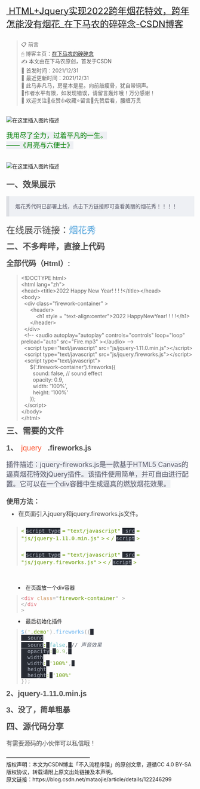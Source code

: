 <div>
<a href="https://blog.csdn.net/mataojie/article/details/122246299"><span style="font-size: x-large;">&nbsp;HTML+Jquery实现2022跨年烟花特效，跨年怎能没有烟花_在下马农的碎碎念-CSDN博客</span></a></div>
<div>
<br></div>
<div>
<blockquote formatblock="1" style="margin: 0.8em 0px 0.8em 2em; padding: 0px 0px 0px 0.7em; border-left: 2px solid rgb(221, 221, 221);">📋 前言<br>🖱 博客主页：<a href="https://blog.csdn.net/mataojie">在下马农的碎碎念<br></a>✍ 本文由在下马农原创，首发于CSDN<br>📆 首发时间：2021/12/31<br>📅 最近更新时间：2021/12/31<br>🤵 此马非凡马，房星本是星。向前敲瘦骨，犹自带铜声。<br>🙏作者水平有限，如发现错误，请留言轰炸哦！万分感谢！<br>🤗 欢迎关注🔎点赞👍收藏⭐️留言📝先赞后看，腰缠万贯</blockquote>
<div>
<br></div>
<div>
<img src="https://img-blog.csdnimg.cn/e1008e773769459499f6e6890d2c2d68.png?x-oss-process=image/watermark,type_d3F5LXplbmhlaQ,shadow_50,text_Q1NETiBA5LiN5YWl5rWB56iL5bqP54y_,size_20,color_FFFFFF,t_70,g_se,x_16#pic_center" alt="在这里插入图片描述"></div>
<div>
<br></div>
<div>
<span style="color: rgb(0, 128, 0); font-family: -apple-system, &quot;SF UI Text&quot;, Arial, &quot;PingFang SC&quot;, &quot;Hiragino Sans GB&quot;, &quot;Microsoft YaHei&quot;, &quot;WenQuanYi Micro Hei&quot;, sans-serif; font-size: large; font-variant-ligatures: no-common-ligatures; background-color: rgb(238, 240, 244);">我用尽了全力，过着平凡的一生。</span>
<br style="box-sizing: border-box; outline: 0px; overflow-wrap: break-word; color: rgb(0, 128, 0); font-family: -apple-system, &quot;SF UI Text&quot;, Arial, &quot;PingFang SC&quot;, &quot;Hiragino Sans GB&quot;, &quot;Microsoft YaHei&quot;, &quot;WenQuanYi Micro Hei&quot;, sans-serif; font-size: large; font-variant-ligatures: no-common-ligatures; background-color: rgb(238, 240, 244);"><span style="color: rgb(0, 128, 0); font-family: -apple-system, &quot;SF UI Text&quot;, Arial, &quot;PingFang SC&quot;, &quot;Hiragino Sans GB&quot;, &quot;Microsoft YaHei&quot;, &quot;WenQuanYi Micro Hei&quot;, sans-serif; font-size: large; font-variant-ligatures: no-common-ligatures; background-color: rgb(238, 240, 244);">——《月亮与六便士》</span></div>
<div>
<br></div>
<div>
<br></div>
<div>
<img src="https://img-blog.csdnimg.cn/17949371c4c343a6aadc8c3f86c78df5.png" alt="在这里插入图片描述"></div>
<div>
<br></div>
<div>
<h2 style="box-sizing: border-box; outline: 0px; margin: 8px 0px 16px; padding: 0px; font-family: &quot;PingFang SC&quot;, &quot;Microsoft YaHei&quot;, SimHei, Arial, SimSun; font-size: 22px; color: rgb(79, 79, 79); line-height: 30px; overflow-wrap: break-word; font-variant-ligatures: no-common-ligatures;">一、效果展示</h2>
<blockquote style="box-sizing: border-box; outline: 0px; padding: 16px; margin: 0px 0px 24px; color: rgba(0, 0, 0, 0.5); border-left: 8px solid rgb(221, 223, 228); background: rgb(238, 240, 244); overflow: auto; overflow-wrap: break-word; font-family: -apple-system, &quot;SF UI Text&quot;, Arial, &quot;PingFang SC&quot;, &quot;Hiragino Sans GB&quot;, &quot;Microsoft YaHei&quot;, &quot;WenQuanYi Micro Hei&quot;, sans-serif; font-size: 16px; font-variant-ligatures: no-common-ligatures; word-break: break-word !important;"><p style="box-sizing: border-box; outline: 0px; margin: 0px; padding: 0px; font-size: 14px; color: rgb(85, 86, 102); line-height: 22px; overflow: auto hidden; overflow-wrap: break-word;">烟花秀代码已部署上线，点击下方链接即可查看美丽的烟花秀！！！！</p></blockquote>
<p style="box-sizing: border-box; outline: 0px; margin: 0px 0px 16px; padding: 0px; font-size: 16px; color: rgb(77, 77, 77); line-height: 26px; overflow: auto hidden; overflow-wrap: break-word; font-family: -apple-system, &quot;SF UI Text&quot;, Arial, &quot;PingFang SC&quot;, &quot;Hiragino Sans GB&quot;, &quot;Microsoft YaHei&quot;, &quot;WenQuanYi Micro Hei&quot;, sans-serif; font-variant-ligatures: no-common-ligatures;"><font size="5" style="box-sizing: border-box; outline: 0px; overflow-wrap: break-word;">在线展示链接：<a href="http://fireworks.mataojie.com/" style="box-sizing: border-box; outline: none; margin: 0px; padding: 0px; text-decoration-line: none; cursor: pointer; background-color: transparent; color: rgb(78, 161, 219); overflow-wrap: break-word;">烟花秀</a></font></p></div>
<div>
<h2 style="box-sizing: border-box; outline: 0px; margin: 8px 0px 16px; padding: 0px; font-family: &quot;PingFang SC&quot;, &quot;Microsoft YaHei&quot;, SimHei, Arial, SimSun; font-size: 22px; color: rgb(79, 79, 79); line-height: 30px; overflow-wrap: break-word; font-variant-ligatures: no-common-ligatures;">二、不多哔哔，直接上代码</h2>
<h3 style="box-sizing: border-box; outline: 0px; margin: 8px 0px 16px; padding: 0px; font-family: &quot;PingFang SC&quot;, &quot;Microsoft YaHei&quot;, SimHei, Arial, SimSun; font-size: 20px; color: rgb(79, 79, 79); line-height: 28px; overflow-wrap: break-word; font-variant-ligatures: no-common-ligatures;"><a name="t3" style="box-sizing: border-box; outline: none; margin: 0px; padding: 0px; font-weight: normal; cursor: pointer; background-color: transparent; color: rgb(78, 161, 219); overflow-wrap: break-word;"></a>
<a id="Html_22" style="box-sizing: border-box; outline: none; margin: 0px; padding: 0px; font-weight: normal; cursor: pointer; background-color: transparent; color: rgb(78, 161, 219); overflow-wrap: break-word;"></a>全部代码（Html）:</h3></div>
<div>
<blockquote formatblock="1" style="margin: 0.8em 0px 0.8em 2em; padding: 0px 0px 0px 0.7em; border-left: 2px solid rgb(221, 221, 221);">&lt;!DOCTYPE html&gt;<br>&lt;html lang="zh"&gt;<br>&lt;head&gt;&lt;title&gt;2022 Happy New Year! ! ! !&lt;/title&gt;&lt;/head&gt;<br>&lt;body&gt;<br>
<span style="white-space:pre">	</span>&lt;div class="firework-container" &gt;<br>
<span style="white-space:pre">		</span>&lt;header&gt;<br>
<span style="white-space:pre">			</span>&lt;h1 style = "text-align:center"&gt;2022 HappyNewYear! ! ! !&lt;/h1&gt;<br>
<span style="white-space:pre">		</span>&lt;/header&gt;<br>
<span style="white-space:pre">	</span>&lt;/div&gt;<br>
<span style="white-space:pre">	</span>&lt;!-- &lt;audio autoplay="autoplay" controls="controls" loop="loop" preload="auto" src="Fire.mp3" &gt;&lt;/audio&gt; --&gt;<br>
<span style="white-space:pre">	</span>&lt;script type="text/javascript" src="js/jquery-1.11.0.min.js"&gt;&lt;/script&gt;<br>
<span style="white-space:pre">	</span>&lt;script type="text/javascript" src="js/jquery.fireworks.js"&gt;&lt;/script&gt;<br>
<span style="white-space:pre">	</span>&lt;script type="text/javascript"&gt;<br>
<span style="white-space:pre">		</span>$('.firework-container').fireworks({&nbsp;<br>
<span style="white-space:pre">		</span>&nbsp; sound: false, // sound effect<br>
<span style="white-space:pre">		</span>&nbsp; opacity: 0.9,&nbsp;<br>
<span style="white-space:pre">		</span>&nbsp; width: '100%',&nbsp;<br>
<span style="white-space:pre">		</span>&nbsp; height: '100%'&nbsp;<br>
<span style="white-space:pre">		</span>});<br>
<span style="white-space:pre">	</span>&lt;/script&gt;<br>&lt;/body&gt;<br>&lt;/html&gt;</blockquote>
<div>
<h2 style="box-sizing: border-box; outline: 0px; margin: 8px 0px 16px; padding: 0px; font-family: &quot;PingFang SC&quot;, &quot;Microsoft YaHei&quot;, SimHei, Arial, SimSun; font-size: 22px; color: rgb(79, 79, 79); line-height: 30px; overflow-wrap: break-word; font-variant-ligatures: no-common-ligatures;">三、需要的文件</h2>
<h3 style="box-sizing: border-box; outline: 0px; margin: 8px 0px 16px; padding: 0px; font-family: &quot;PingFang SC&quot;, &quot;Microsoft YaHei&quot;, SimHei, Arial, SimSun; font-size: 20px; color: rgb(79, 79, 79); line-height: 28px; overflow-wrap: break-word; font-variant-ligatures: no-common-ligatures;"><a name="t5" style="box-sizing: border-box; outline: none; margin: 0px; padding: 0px; font-weight: normal; cursor: pointer; background-color: transparent; color: rgb(78, 161, 219); overflow-wrap: break-word;"></a>
<a id="1_jqueryfireworksjs_50" style="box-sizing: border-box; outline: none; margin: 0px; padding: 0px; font-weight: normal; cursor: pointer; background-color: transparent; color: rgb(78, 161, 219); overflow-wrap: break-word;"></a>1、&nbsp;<a href="https://so.csdn.net/so/search?q=jquery" target="_blank" class="hl hl-1" data-report-click="{&quot;spm&quot;:&quot;1001.2101.3001.7020&quot;,&quot;dest&quot;:&quot;https://so.csdn.net/so/search?q=jquery&quot;}" style="box-sizing: border-box; outline: none; margin: 0px 3px 0px 0px; padding: 0px 14px 0px 3px; font-weight: normal; text-decoration-line: none; cursor: pointer; background: url(&quot;../img/iconHighlight.svg&quot;) right top / 12px 14px no-repeat transparent; color: rgb(252, 85, 49); overflow-wrap: break-word; border-radius: 3px; box-shadow: none;">jquery</a>.fireworks.js</h3></div>
<div></div></div>
<div>
<span style="color: rgb(85, 86, 102); font-family: -apple-system, &quot;SF UI Text&quot;, Arial, &quot;PingFang SC&quot;, &quot;Hiragino Sans GB&quot;, &quot;Microsoft YaHei&quot;, &quot;WenQuanYi Micro Hei&quot;, sans-serif; font-size: large; font-variant-ligatures: no-common-ligatures; background-color: rgb(238, 240, 244);">插件描述：jquery-fireworks.js是一款基于HTML5 Canvas的逼真烟花特效jQuery插件。该插件使用简单，并可自由进行配置。它可以在一个div容器中生成逼真的燃放烟花效果。</span></div>
<div>
<span style="color: rgb(85, 86, 102); font-family: -apple-system, &quot;SF UI Text&quot;, Arial, &quot;PingFang SC&quot;, &quot;Hiragino Sans GB&quot;, &quot;Microsoft YaHei&quot;, &quot;WenQuanYi Micro Hei&quot;, sans-serif; font-size: large; font-variant-ligatures: no-common-ligatures; background-color: rgb(238, 240, 244);"><br></span></div>
<div>
<span style="box-sizing: border-box; outline: 0px; font-weight: 700; overflow-wrap: break-word; color: rgb(77, 77, 77); font-family: -apple-system, &quot;SF UI Text&quot;, Arial, &quot;PingFang SC&quot;, &quot;Hiragino Sans GB&quot;, &quot;Microsoft YaHei&quot;, &quot;WenQuanYi Micro Hei&quot;, sans-serif; font-size: large; font-variant-ligatures: no-common-ligatures;">使用方法：</span></div>
<div>
<ul style="box-sizing: border-box; outline: 0px; margin: 0px 0px 24px; padding: 0px; list-style: none; font-size: 16px; overflow: auto hidden; overflow-wrap: break-word; color: rgba(0, 0, 0, 0.75); font-family: -apple-system, &quot;SF UI Text&quot;, Arial, &quot;PingFang SC&quot;, &quot;Hiragino Sans GB&quot;, &quot;Microsoft YaHei&quot;, &quot;WenQuanYi Micro Hei&quot;, sans-serif; font-variant-ligatures: no-common-ligatures;">
<li style="box-sizing: border-box; outline: 0px; margin: 8px 0px 0px 32px; padding: 0px; list-style: disc; overflow-wrap: break-word;">在页面引入jquery和jquery.fireworks.js文件。</li></ul>
<blockquote formatblock="1" style="margin: 0.8em 0px 0.8em 2em; padding: 0px 0px 0px 0.7em; border-left: 2px solid rgb(221, 221, 221);">
<ul style="box-sizing: border-box; outline: 0px; margin: 0px 0px 24px; padding: 0px; list-style: none; font-size: 16px; overflow: auto hidden; overflow-wrap: break-word; color: rgba(0, 0, 0, 0.75); font-family: -apple-system, &quot;SF UI Text&quot;, Arial, &quot;PingFang SC&quot;, &quot;Hiragino Sans GB&quot;, &quot;Microsoft YaHei&quot;, &quot;WenQuanYi Micro Hei&quot;, sans-serif; font-variant-ligatures: no-common-ligatures;">
<span class="token operator" style="box-sizing: border-box; outline: 0px; margin: 0px; padding: 0px; font-size: 14px; overflow-wrap: normal; font-family: &quot;Source Code Pro&quot;, &quot;DejaVu Sans Mono&quot;, &quot;Ubuntu Mono&quot;, &quot;Anonymous Pro&quot;, &quot;Droid Sans Mono&quot;, Menlo, Monaco, Consolas, Inconsolata, Courier, monospace, &quot;PingFang SC&quot;, &quot;Microsoft YaHei&quot;, sans-serif; color: rgb(102, 153, 0); word-break: break-all; white-space: pre; font-variant-ligatures: normal !important; font-variant-numeric: normal !important; font-variant-east-asian: normal !important; font-stretch: normal !important; line-height: normal !important;">&lt;</span>
<span style="color: rgb(171, 178, 191); font-family: &quot;Source Code Pro&quot;, &quot;DejaVu Sans Mono&quot;, &quot;Ubuntu Mono&quot;, &quot;Anonymous Pro&quot;, &quot;Droid Sans Mono&quot;, Menlo, Monaco, Consolas, Inconsolata, Courier, monospace, &quot;PingFang SC&quot;, &quot;Microsoft YaHei&quot;, sans-serif; font-size: 14px; white-space: pre; background-color: rgb(40, 44, 52);">script type</span>
<span class="token operator" style="box-sizing: border-box; outline: 0px; margin: 0px; padding: 0px; font-size: 14px; overflow-wrap: normal; font-family: &quot;Source Code Pro&quot;, &quot;DejaVu Sans Mono&quot;, &quot;Ubuntu Mono&quot;, &quot;Anonymous Pro&quot;, &quot;Droid Sans Mono&quot;, Menlo, Monaco, Consolas, Inconsolata, Courier, monospace, &quot;PingFang SC&quot;, &quot;Microsoft YaHei&quot;, sans-serif; color: rgb(102, 153, 0); word-break: break-all; white-space: pre; font-variant-ligatures: normal !important; font-variant-numeric: normal !important; font-variant-east-asian: normal !important; font-stretch: normal !important; line-height: normal !important;">=</span>
<span class="token string" style="box-sizing: border-box; outline: 0px; margin: 0px; padding: 0px; font-size: 14px; overflow-wrap: normal; font-family: &quot;Source Code Pro&quot;, &quot;DejaVu Sans Mono&quot;, &quot;Ubuntu Mono&quot;, &quot;Anonymous Pro&quot;, &quot;Droid Sans Mono&quot;, Menlo, Monaco, Consolas, Inconsolata, Courier, monospace, &quot;PingFang SC&quot;, &quot;Microsoft YaHei&quot;, sans-serif; color: rgb(102, 153, 0); word-break: break-all; white-space: pre; font-variant-ligatures: normal !important; font-variant-numeric: normal !important; font-variant-east-asian: normal !important; font-stretch: normal !important; line-height: normal !important;">"text/javascript"</span>
<span style="color: rgb(171, 178, 191); font-family: &quot;Source Code Pro&quot;, &quot;DejaVu Sans Mono&quot;, &quot;Ubuntu Mono&quot;, &quot;Anonymous Pro&quot;, &quot;Droid Sans Mono&quot;, Menlo, Monaco, Consolas, Inconsolata, Courier, monospace, &quot;PingFang SC&quot;, &quot;Microsoft YaHei&quot;, sans-serif; font-size: 14px; white-space: pre; background-color: rgb(40, 44, 52);"> src</span>
<span class="token operator" style="box-sizing: border-box; outline: 0px; margin: 0px; padding: 0px; font-size: 14px; overflow-wrap: normal; font-family: &quot;Source Code Pro&quot;, &quot;DejaVu Sans Mono&quot;, &quot;Ubuntu Mono&quot;, &quot;Anonymous Pro&quot;, &quot;Droid Sans Mono&quot;, Menlo, Monaco, Consolas, Inconsolata, Courier, monospace, &quot;PingFang SC&quot;, &quot;Microsoft YaHei&quot;, sans-serif; color: rgb(102, 153, 0); word-break: break-all; white-space: pre; font-variant-ligatures: normal !important; font-variant-numeric: normal !important; font-variant-east-asian: normal !important; font-stretch: normal !important; line-height: normal !important;">=</span>
<span class="token string" style="box-sizing: border-box; outline: 0px; margin: 0px; padding: 0px; font-size: 14px; overflow-wrap: normal; font-family: &quot;Source Code Pro&quot;, &quot;DejaVu Sans Mono&quot;, &quot;Ubuntu Mono&quot;, &quot;Anonymous Pro&quot;, &quot;Droid Sans Mono&quot;, Menlo, Monaco, Consolas, Inconsolata, Courier, monospace, &quot;PingFang SC&quot;, &quot;Microsoft YaHei&quot;, sans-serif; color: rgb(102, 153, 0); word-break: break-all; white-space: pre; font-variant-ligatures: normal !important; font-variant-numeric: normal !important; font-variant-east-asian: normal !important; font-stretch: normal !important; line-height: normal !important;">"js/jquery-1.11.0.min.js"</span>
<span class="token operator" style="box-sizing: border-box; outline: 0px; margin: 0px; padding: 0px; font-size: 14px; overflow-wrap: normal; font-family: &quot;Source Code Pro&quot;, &quot;DejaVu Sans Mono&quot;, &quot;Ubuntu Mono&quot;, &quot;Anonymous Pro&quot;, &quot;Droid Sans Mono&quot;, Menlo, Monaco, Consolas, Inconsolata, Courier, monospace, &quot;PingFang SC&quot;, &quot;Microsoft YaHei&quot;, sans-serif; color: rgb(102, 153, 0); word-break: break-all; white-space: pre; font-variant-ligatures: normal !important; font-variant-numeric: normal !important; font-variant-east-asian: normal !important; font-stretch: normal !important; line-height: normal !important;">&gt;</span>
<span class="token operator" style="box-sizing: border-box; outline: 0px; margin: 0px; padding: 0px; font-size: 14px; overflow-wrap: normal; font-family: &quot;Source Code Pro&quot;, &quot;DejaVu Sans Mono&quot;, &quot;Ubuntu Mono&quot;, &quot;Anonymous Pro&quot;, &quot;Droid Sans Mono&quot;, Menlo, Monaco, Consolas, Inconsolata, Courier, monospace, &quot;PingFang SC&quot;, &quot;Microsoft YaHei&quot;, sans-serif; color: rgb(102, 153, 0); word-break: break-all; white-space: pre; font-variant-ligatures: normal !important; font-variant-numeric: normal !important; font-variant-east-asian: normal !important; font-stretch: normal !important; line-height: normal !important;">&lt;</span>
<span class="token operator" style="box-sizing: border-box; outline: 0px; margin: 0px; padding: 0px; font-size: 14px; overflow-wrap: normal; font-family: &quot;Source Code Pro&quot;, &quot;DejaVu Sans Mono&quot;, &quot;Ubuntu Mono&quot;, &quot;Anonymous Pro&quot;, &quot;Droid Sans Mono&quot;, Menlo, Monaco, Consolas, Inconsolata, Courier, monospace, &quot;PingFang SC&quot;, &quot;Microsoft YaHei&quot;, sans-serif; color: rgb(102, 153, 0); word-break: break-all; white-space: pre; font-variant-ligatures: normal !important; font-variant-numeric: normal !important; font-variant-east-asian: normal !important; font-stretch: normal !important; line-height: normal !important;">/</span>
<span style="color: rgb(171, 178, 191); font-family: &quot;Source Code Pro&quot;, &quot;DejaVu Sans Mono&quot;, &quot;Ubuntu Mono&quot;, &quot;Anonymous Pro&quot;, &quot;Droid Sans Mono&quot;, Menlo, Monaco, Consolas, Inconsolata, Courier, monospace, &quot;PingFang SC&quot;, &quot;Microsoft YaHei&quot;, sans-serif; font-size: 14px; white-space: pre; background-color: rgb(40, 44, 52);">script</span>
<span class="token operator" style="box-sizing: border-box; outline: 0px; margin: 0px; padding: 0px; font-size: 14px; overflow-wrap: normal; font-family: &quot;Source Code Pro&quot;, &quot;DejaVu Sans Mono&quot;, &quot;Ubuntu Mono&quot;, &quot;Anonymous Pro&quot;, &quot;Droid Sans Mono&quot;, Menlo, Monaco, Consolas, Inconsolata, Courier, monospace, &quot;PingFang SC&quot;, &quot;Microsoft YaHei&quot;, sans-serif; color: rgb(102, 153, 0); word-break: break-all; white-space: pre; font-variant-ligatures: normal !important; font-variant-numeric: normal !important; font-variant-east-asian: normal !important; font-stretch: normal !important; line-height: normal !important;">&gt;</span></ul>
<ul style="box-sizing: border-box; outline: 0px; margin: 0px 0px 24px; padding: 0px; list-style: none; font-size: 16px; overflow: auto hidden; overflow-wrap: break-word; color: rgba(0, 0, 0, 0.75); font-family: -apple-system, &quot;SF UI Text&quot;, Arial, &quot;PingFang SC&quot;, &quot;Hiragino Sans GB&quot;, &quot;Microsoft YaHei&quot;, &quot;WenQuanYi Micro Hei&quot;, sans-serif; font-variant-ligatures: no-common-ligatures;">
<span class="token operator" style="box-sizing: border-box; outline: 0px; margin: 0px; padding: 0px; font-size: 14px; overflow-wrap: normal; font-family: &quot;Source Code Pro&quot;, &quot;DejaVu Sans Mono&quot;, &quot;Ubuntu Mono&quot;, &quot;Anonymous Pro&quot;, &quot;Droid Sans Mono&quot;, Menlo, Monaco, Consolas, Inconsolata, Courier, monospace, &quot;PingFang SC&quot;, &quot;Microsoft YaHei&quot;, sans-serif; color: rgb(102, 153, 0); word-break: break-all; white-space: pre; font-variant-ligatures: normal !important; font-variant-numeric: normal !important; font-variant-east-asian: normal !important; font-stretch: normal !important; line-height: normal !important;">&lt;</span>
<span style="color: rgb(171, 178, 191); font-family: &quot;Source Code Pro&quot;, &quot;DejaVu Sans Mono&quot;, &quot;Ubuntu Mono&quot;, &quot;Anonymous Pro&quot;, &quot;Droid Sans Mono&quot;, Menlo, Monaco, Consolas, Inconsolata, Courier, monospace, &quot;PingFang SC&quot;, &quot;Microsoft YaHei&quot;, sans-serif; font-size: 14px; white-space: pre; background-color: rgb(40, 44, 52);">script type</span>
<span class="token operator" style="box-sizing: border-box; outline: 0px; margin: 0px; padding: 0px; font-size: 14px; overflow-wrap: normal; font-family: &quot;Source Code Pro&quot;, &quot;DejaVu Sans Mono&quot;, &quot;Ubuntu Mono&quot;, &quot;Anonymous Pro&quot;, &quot;Droid Sans Mono&quot;, Menlo, Monaco, Consolas, Inconsolata, Courier, monospace, &quot;PingFang SC&quot;, &quot;Microsoft YaHei&quot;, sans-serif; color: rgb(102, 153, 0); word-break: break-all; white-space: pre; font-variant-ligatures: normal !important; font-variant-numeric: normal !important; font-variant-east-asian: normal !important; font-stretch: normal !important; line-height: normal !important;">=</span>
<span class="token string" style="box-sizing: border-box; outline: 0px; margin: 0px; padding: 0px; font-size: 14px; overflow-wrap: normal; font-family: &quot;Source Code Pro&quot;, &quot;DejaVu Sans Mono&quot;, &quot;Ubuntu Mono&quot;, &quot;Anonymous Pro&quot;, &quot;Droid Sans Mono&quot;, Menlo, Monaco, Consolas, Inconsolata, Courier, monospace, &quot;PingFang SC&quot;, &quot;Microsoft YaHei&quot;, sans-serif; color: rgb(102, 153, 0); word-break: break-all; white-space: pre; font-variant-ligatures: normal !important; font-variant-numeric: normal !important; font-variant-east-asian: normal !important; font-stretch: normal !important; line-height: normal !important;">"text/javascript"</span>
<span style="color: rgb(171, 178, 191); font-family: &quot;Source Code Pro&quot;, &quot;DejaVu Sans Mono&quot;, &quot;Ubuntu Mono&quot;, &quot;Anonymous Pro&quot;, &quot;Droid Sans Mono&quot;, Menlo, Monaco, Consolas, Inconsolata, Courier, monospace, &quot;PingFang SC&quot;, &quot;Microsoft YaHei&quot;, sans-serif; font-size: 14px; white-space: pre; background-color: rgb(40, 44, 52);"> src</span>
<span class="token operator" style="box-sizing: border-box; outline: 0px; margin: 0px; padding: 0px; font-size: 14px; overflow-wrap: normal; font-family: &quot;Source Code Pro&quot;, &quot;DejaVu Sans Mono&quot;, &quot;Ubuntu Mono&quot;, &quot;Anonymous Pro&quot;, &quot;Droid Sans Mono&quot;, Menlo, Monaco, Consolas, Inconsolata, Courier, monospace, &quot;PingFang SC&quot;, &quot;Microsoft YaHei&quot;, sans-serif; color: rgb(102, 153, 0); word-break: break-all; white-space: pre; font-variant-ligatures: normal !important; font-variant-numeric: normal !important; font-variant-east-asian: normal !important; font-stretch: normal !important; line-height: normal !important;">=</span>
<span class="token string" style="box-sizing: border-box; outline: 0px; margin: 0px; padding: 0px; font-size: 14px; overflow-wrap: normal; font-family: &quot;Source Code Pro&quot;, &quot;DejaVu Sans Mono&quot;, &quot;Ubuntu Mono&quot;, &quot;Anonymous Pro&quot;, &quot;Droid Sans Mono&quot;, Menlo, Monaco, Consolas, Inconsolata, Courier, monospace, &quot;PingFang SC&quot;, &quot;Microsoft YaHei&quot;, sans-serif; color: rgb(102, 153, 0); word-break: break-all; white-space: pre; font-variant-ligatures: normal !important; font-variant-numeric: normal !important; font-variant-east-asian: normal !important; font-stretch: normal !important; line-height: normal !important;">"js/jquery.fireworks.js"</span>
<span class="token operator" style="box-sizing: border-box; outline: 0px; margin: 0px; padding: 0px; font-size: 14px; overflow-wrap: normal; font-family: &quot;Source Code Pro&quot;, &quot;DejaVu Sans Mono&quot;, &quot;Ubuntu Mono&quot;, &quot;Anonymous Pro&quot;, &quot;Droid Sans Mono&quot;, Menlo, Monaco, Consolas, Inconsolata, Courier, monospace, &quot;PingFang SC&quot;, &quot;Microsoft YaHei&quot;, sans-serif; color: rgb(102, 153, 0); word-break: break-all; white-space: pre; font-variant-ligatures: normal !important; font-variant-numeric: normal !important; font-variant-east-asian: normal !important; font-stretch: normal !important; line-height: normal !important;">&gt;</span>
<span class="token operator" style="box-sizing: border-box; outline: 0px; margin: 0px; padding: 0px; font-size: 14px; overflow-wrap: normal; font-family: &quot;Source Code Pro&quot;, &quot;DejaVu Sans Mono&quot;, &quot;Ubuntu Mono&quot;, &quot;Anonymous Pro&quot;, &quot;Droid Sans Mono&quot;, Menlo, Monaco, Consolas, Inconsolata, Courier, monospace, &quot;PingFang SC&quot;, &quot;Microsoft YaHei&quot;, sans-serif; color: rgb(102, 153, 0); word-break: break-all; white-space: pre; font-variant-ligatures: normal !important; font-variant-numeric: normal !important; font-variant-east-asian: normal !important; font-stretch: normal !important; line-height: normal !important;">&lt;</span>
<span class="token operator" style="box-sizing: border-box; outline: 0px; margin: 0px; padding: 0px; font-size: 14px; overflow-wrap: normal; font-family: &quot;Source Code Pro&quot;, &quot;DejaVu Sans Mono&quot;, &quot;Ubuntu Mono&quot;, &quot;Anonymous Pro&quot;, &quot;Droid Sans Mono&quot;, Menlo, Monaco, Consolas, Inconsolata, Courier, monospace, &quot;PingFang SC&quot;, &quot;Microsoft YaHei&quot;, sans-serif; color: rgb(102, 153, 0); word-break: break-all; white-space: pre; font-variant-ligatures: normal !important; font-variant-numeric: normal !important; font-variant-east-asian: normal !important; font-stretch: normal !important; line-height: normal !important;">/</span>
<span style="color: rgb(171, 178, 191); font-family: &quot;Source Code Pro&quot;, &quot;DejaVu Sans Mono&quot;, &quot;Ubuntu Mono&quot;, &quot;Anonymous Pro&quot;, &quot;Droid Sans Mono&quot;, Menlo, Monaco, Consolas, Inconsolata, Courier, monospace, &quot;PingFang SC&quot;, &quot;Microsoft YaHei&quot;, sans-serif; font-size: 14px; white-space: pre; background-color: rgb(40, 44, 52);">script</span>
<span class="token operator" style="box-sizing: border-box; outline: 0px; margin: 0px; padding: 0px; font-size: 14px; overflow-wrap: normal; font-family: &quot;Source Code Pro&quot;, &quot;DejaVu Sans Mono&quot;, &quot;Ubuntu Mono&quot;, &quot;Anonymous Pro&quot;, &quot;Droid Sans Mono&quot;, Menlo, Monaco, Consolas, Inconsolata, Courier, monospace, &quot;PingFang SC&quot;, &quot;Microsoft YaHei&quot;, sans-serif; color: rgb(102, 153, 0); word-break: break-all; white-space: pre; font-variant-ligatures: normal !important; font-variant-numeric: normal !important; font-variant-east-asian: normal !important; font-stretch: normal !important; line-height: normal !important;">&gt;</span></ul></blockquote>
<ul style="box-sizing: border-box; outline: 0px; margin: 0px 0px 24px; padding: 0px; list-style: none; font-size: 16px; overflow: auto hidden; overflow-wrap: break-word; color: rgba(0, 0, 0, 0.75); font-family: -apple-system, &quot;SF UI Text&quot;, Arial, &quot;PingFang SC&quot;, &quot;Hiragino Sans GB&quot;, &quot;Microsoft YaHei&quot;, &quot;WenQuanYi Micro Hei&quot;, sans-serif; font-variant-ligatures: no-common-ligatures;">
<span class="token operator" style="box-sizing: border-box; outline: 0px; margin: 0px; padding: 0px; font-size: 14px; overflow-wrap: normal; font-family: &quot;Source Code Pro&quot;, &quot;DejaVu Sans Mono&quot;, &quot;Ubuntu Mono&quot;, &quot;Anonymous Pro&quot;, &quot;Droid Sans Mono&quot;, Menlo, Monaco, Consolas, Inconsolata, Courier, monospace, &quot;PingFang SC&quot;, &quot;Microsoft YaHei&quot;, sans-serif; color: rgb(102, 153, 0); word-break: break-all; white-space: pre; font-variant-ligatures: normal !important; font-variant-numeric: normal !important; font-variant-east-asian: normal !important; font-stretch: normal !important; line-height: normal !important;"></span></ul>
<li style="box-sizing: border-box; outline: 0px; margin: 8px 0px 0px 32px; padding: 0px; list-style: disc; overflow-wrap: break-word;">在页面放一个div容器</li>
<blockquote formatblock="1" style="margin: 0.8em 0px 0.8em 2em; padding: 0px 0px 0px 0.7em; border-left: 2px solid rgb(221, 221, 221);"><span class="token tag" style="box-sizing: border-box; outline: 0px; margin: 0px; padding: 0px; color: rgb(224, 108, 117); overflow-wrap: normal; font-family: &quot;Source Code Pro&quot;, &quot;DejaVu Sans Mono&quot;, &quot;Ubuntu Mono&quot;, &quot;Anonymous Pro&quot;, &quot;Droid Sans Mono&quot;, Menlo, Monaco, Consolas, Inconsolata, Courier, monospace, &quot;PingFang SC&quot;, &quot;Microsoft YaHei&quot;, sans-serif; word-break: break-all; white-space: pre; font-variant-numeric: normal !important; font-variant-east-asian: normal !important; font-stretch: normal !important; line-height: normal !important;"><span class="token tag" style="box-sizing: border-box; outline: 0px; margin: 0px; padding: 0px; overflow-wrap: normal; word-break: break-all; font-variant-numeric: normal !important; font-variant-east-asian: normal !important; font-stretch: normal !important; line-height: normal !important;"><span class="token punctuation" style="box-sizing: border-box; outline: 0px; margin: 0px; padding: 0px; overflow-wrap: normal; color: rgb(153, 153, 153); word-break: break-all; font-variant-numeric: normal !important; font-variant-east-asian: normal !important; font-stretch: normal !important; line-height: normal !important;">&lt;</span>div</span> <span class="token attr-name" style="box-sizing: border-box; outline: 0px; margin: 0px; padding: 0px; overflow-wrap: normal; color: rgb(209, 154, 102); word-break: break-all; font-variant-numeric: normal !important; font-variant-east-asian: normal !important; font-stretch: normal !important; line-height: normal !important;">class</span><span class="token attr-value" style="box-sizing: border-box; outline: 0px; margin: 0px; padding: 0px; overflow-wrap: normal; color: rgb(102, 153, 0); word-break: break-all; font-variant-numeric: normal !important; font-variant-east-asian: normal !important; font-stretch: normal !important; line-height: normal !important;"><span class="token punctuation attr-equals" style="box-sizing: border-box; outline: 0px; margin: 0px; padding: 0px; overflow-wrap: normal; color: rgb(153, 153, 153); word-break: break-all; font-variant-numeric: normal !important; font-variant-east-asian: normal !important; font-stretch: normal !important; line-height: normal !important;">=</span><span class="token punctuation" style="box-sizing: border-box; outline: 0px; margin: 0px; padding: 0px; overflow-wrap: normal; color: rgb(153, 153, 153); word-break: break-all; font-variant-numeric: normal !important; font-variant-east-asian: normal !important; font-stretch: normal !important; line-height: normal !important;">"</span>firework-container<span class="token punctuation" style="box-sizing: border-box; outline: 0px; margin: 0px; padding: 0px; overflow-wrap: normal; color: rgb(153, 153, 153); word-break: break-all; font-variant-numeric: normal !important; font-variant-east-asian: normal !important; font-stretch: normal !important; line-height: normal !important;">"</span></span> <span class="token punctuation" style="box-sizing: border-box; outline: 0px; margin: 0px; padding: 0px; overflow-wrap: normal; color: rgb(153, 153, 153); word-break: break-all; font-variant-numeric: normal !important; font-variant-east-asian: normal !important; font-stretch: normal !important; line-height: normal !important;">&gt;<br></span></span><span class="token tag" style="box-sizing: border-box; outline: 0px; margin: 0px; padding: 0px; color: rgb(224, 108, 117); overflow-wrap: normal; font-family: &quot;Source Code Pro&quot;, &quot;DejaVu Sans Mono&quot;, &quot;Ubuntu Mono&quot;, &quot;Anonymous Pro&quot;, &quot;Droid Sans Mono&quot;, Menlo, Monaco, Consolas, Inconsolata, Courier, monospace, &quot;PingFang SC&quot;, &quot;Microsoft YaHei&quot;, sans-serif; word-break: break-all; white-space: pre; font-variant-numeric: normal !important; font-variant-east-asian: normal !important; font-stretch: normal !important; line-height: normal !important;"><span class="token tag" style="box-sizing: border-box; outline: 0px; margin: 0px; padding: 0px; overflow-wrap: normal; word-break: break-all; font-variant-numeric: normal !important; font-variant-east-asian: normal !important; font-stretch: normal !important; line-height: normal !important;"><span class="token punctuation" style="box-sizing: border-box; outline: 0px; margin: 0px; padding: 0px; overflow-wrap: normal; color: rgb(153, 153, 153); word-break: break-all; font-variant-numeric: normal !important; font-variant-east-asian: normal !important; font-stretch: normal !important; line-height: normal !important;">&lt;/</span>div</span>
<span class="token punctuation" style="box-sizing: border-box; outline: 0px; margin: 0px; padding: 0px; overflow-wrap: normal; color: rgb(153, 153, 153); word-break: break-all; font-variant-numeric: normal !important; font-variant-east-asian: normal !important; font-stretch: normal !important; line-height: normal !important;">&gt;</span></span></blockquote>
<li style="box-sizing: border-box; outline: 0px; margin: 8px 0px 0px 32px; padding: 0px; list-style: disc; overflow-wrap: break-word;">最后初始化插件</li>
<blockquote formatblock="1" style="margin: 0.8em 0px 0.8em 2em; padding: 0px 0px 0px 0.7em; border-left: 2px solid rgb(221, 221, 221);"><span class="token function" style="box-sizing: border-box; outline: 0px; margin: 0px; padding: 0px; overflow-wrap: normal; font-family: &quot;Source Code Pro&quot;, &quot;DejaVu Sans Mono&quot;, &quot;Ubuntu Mono&quot;, &quot;Anonymous Pro&quot;, &quot;Droid Sans Mono&quot;, Menlo, Monaco, Consolas, Inconsolata, Courier, monospace, &quot;PingFang SC&quot;, &quot;Microsoft YaHei&quot;, sans-serif; color: rgb(97, 174, 238); word-break: break-all; white-space: pre; font-variant-numeric: normal !important; font-variant-east-asian: normal !important; font-stretch: normal !important; line-height: normal !important;">$</span><span class="token punctuation" style="box-sizing: border-box; outline: 0px; margin: 0px; padding: 0px; overflow-wrap: normal; font-family: &quot;Source Code Pro&quot;, &quot;DejaVu Sans Mono&quot;, &quot;Ubuntu Mono&quot;, &quot;Anonymous Pro&quot;, &quot;Droid Sans Mono&quot;, Menlo, Monaco, Consolas, Inconsolata, Courier, monospace, &quot;PingFang SC&quot;, &quot;Microsoft YaHei&quot;, sans-serif; color: rgb(153, 153, 153); word-break: break-all; white-space: pre; font-variant-numeric: normal !important; font-variant-east-asian: normal !important; font-stretch: normal !important; line-height: normal !important;">(</span><span class="token string" style="box-sizing: border-box; outline: 0px; margin: 0px; padding: 0px; overflow-wrap: normal; font-family: &quot;Source Code Pro&quot;, &quot;DejaVu Sans Mono&quot;, &quot;Ubuntu Mono&quot;, &quot;Anonymous Pro&quot;, &quot;Droid Sans Mono&quot;, Menlo, Monaco, Consolas, Inconsolata, Courier, monospace, &quot;PingFang SC&quot;, &quot;Microsoft YaHei&quot;, sans-serif; color: rgb(102, 153, 0); word-break: break-all; white-space: pre; font-variant-numeric: normal !important; font-variant-east-asian: normal !important; font-stretch: normal !important; line-height: normal !important;">'.demo'</span><span class="token punctuation" style="box-sizing: border-box; outline: 0px; margin: 0px; padding: 0px; overflow-wrap: normal; font-family: &quot;Source Code Pro&quot;, &quot;DejaVu Sans Mono&quot;, &quot;Ubuntu Mono&quot;, &quot;Anonymous Pro&quot;, &quot;Droid Sans Mono&quot;, Menlo, Monaco, Consolas, Inconsolata, Courier, monospace, &quot;PingFang SC&quot;, &quot;Microsoft YaHei&quot;, sans-serif; color: rgb(153, 153, 153); word-break: break-all; white-space: pre; font-variant-numeric: normal !important; font-variant-east-asian: normal !important; font-stretch: normal !important; line-height: normal !important;">)</span><span class="token punctuation" style="box-sizing: border-box; outline: 0px; margin: 0px; padding: 0px; overflow-wrap: normal; font-family: &quot;Source Code Pro&quot;, &quot;DejaVu Sans Mono&quot;, &quot;Ubuntu Mono&quot;, &quot;Anonymous Pro&quot;, &quot;Droid Sans Mono&quot;, Menlo, Monaco, Consolas, Inconsolata, Courier, monospace, &quot;PingFang SC&quot;, &quot;Microsoft YaHei&quot;, sans-serif; color: rgb(153, 153, 153); word-break: break-all; white-space: pre; font-variant-numeric: normal !important; font-variant-east-asian: normal !important; font-stretch: normal !important; line-height: normal !important;">.</span><span class="token function" style="box-sizing: border-box; outline: 0px; margin: 0px; padding: 0px; overflow-wrap: normal; font-family: &quot;Source Code Pro&quot;, &quot;DejaVu Sans Mono&quot;, &quot;Ubuntu Mono&quot;, &quot;Anonymous Pro&quot;, &quot;Droid Sans Mono&quot;, Menlo, Monaco, Consolas, Inconsolata, Courier, monospace, &quot;PingFang SC&quot;, &quot;Microsoft YaHei&quot;, sans-serif; color: rgb(97, 174, 238); word-break: break-all; white-space: pre; font-variant-numeric: normal !important; font-variant-east-asian: normal !important; font-stretch: normal !important; line-height: normal !important;">fireworks</span><span class="token punctuation" style="box-sizing: border-box; outline: 0px; margin: 0px; padding: 0px; overflow-wrap: normal; font-family: &quot;Source Code Pro&quot;, &quot;DejaVu Sans Mono&quot;, &quot;Ubuntu Mono&quot;, &quot;Anonymous Pro&quot;, &quot;Droid Sans Mono&quot;, Menlo, Monaco, Consolas, Inconsolata, Courier, monospace, &quot;PingFang SC&quot;, &quot;Microsoft YaHei&quot;, sans-serif; color: rgb(153, 153, 153); word-break: break-all; white-space: pre; font-variant-numeric: normal !important; font-variant-east-asian: normal !important; font-stretch: normal !important; line-height: normal !important;">(</span><span class="token punctuation" style="box-sizing: border-box; outline: 0px; margin: 0px; padding: 0px; overflow-wrap: normal; font-family: &quot;Source Code Pro&quot;, &quot;DejaVu Sans Mono&quot;, &quot;Ubuntu Mono&quot;, &quot;Anonymous Pro&quot;, &quot;Droid Sans Mono&quot;, Menlo, Monaco, Consolas, Inconsolata, Courier, monospace, &quot;PingFang SC&quot;, &quot;Microsoft YaHei&quot;, sans-serif; color: rgb(153, 153, 153); word-break: break-all; white-space: pre; font-variant-numeric: normal !important; font-variant-east-asian: normal !important; font-stretch: normal !important; line-height: normal !important;">{</span><span style="color: rgb(171, 178, 191); font-family: &quot;Source Code Pro&quot;, &quot;DejaVu Sans Mono&quot;, &quot;Ubuntu Mono&quot;, &quot;Anonymous Pro&quot;, &quot;Droid Sans Mono&quot;, Menlo, Monaco, Consolas, Inconsolata, Courier, monospace, &quot;PingFang SC&quot;, &quot;Microsoft YaHei&quot;, sans-serif; font-variant-ligatures: no-common-ligatures; white-space: pre; background-color: rgb(40, 44, 52);"> 
  sound<br></span><span style="color: rgb(171, 178, 191); font-family: &quot;Source Code Pro&quot;, &quot;DejaVu Sans Mono&quot;, &quot;Ubuntu Mono&quot;, &quot;Anonymous Pro&quot;, &quot;Droid Sans Mono&quot;, Menlo, Monaco, Consolas, Inconsolata, Courier, monospace, &quot;PingFang SC&quot;, &quot;Microsoft YaHei&quot;, sans-serif; font-variant-ligatures: no-common-ligatures; white-space: pre; background-color: rgb(40, 44, 52);">  sound</span><span class="token operator" style="box-sizing: border-box; outline: 0px; margin: 0px; padding: 0px; overflow-wrap: normal; font-family: &quot;Source Code Pro&quot;, &quot;DejaVu Sans Mono&quot;, &quot;Ubuntu Mono&quot;, &quot;Anonymous Pro&quot;, &quot;Droid Sans Mono&quot;, Menlo, Monaco, Consolas, Inconsolata, Courier, monospace, &quot;PingFang SC&quot;, &quot;Microsoft YaHei&quot;, sans-serif; color: rgb(102, 153, 0); word-break: break-all; white-space: pre; font-variant-numeric: normal !important; font-variant-east-asian: normal !important; font-stretch: normal !important; line-height: normal !important;">:</span><span style="color: rgb(171, 178, 191); font-family: &quot;Source Code Pro&quot;, &quot;DejaVu Sans Mono&quot;, &quot;Ubuntu Mono&quot;, &quot;Anonymous Pro&quot;, &quot;Droid Sans Mono&quot;, Menlo, Monaco, Consolas, Inconsolata, Courier, monospace, &quot;PingFang SC&quot;, &quot;Microsoft YaHei&quot;, sans-serif; font-variant-ligatures: no-common-ligatures; white-space: pre; background-color: rgb(40, 44, 52);"> </span><span class="token boolean" style="box-sizing: border-box; outline: 0px; margin: 0px; padding: 0px; overflow-wrap: normal; font-family: &quot;Source Code Pro&quot;, &quot;DejaVu Sans Mono&quot;, &quot;Ubuntu Mono&quot;, &quot;Anonymous Pro&quot;, &quot;Droid Sans Mono&quot;, Menlo, Monaco, Consolas, Inconsolata, Courier, monospace, &quot;PingFang SC&quot;, &quot;Microsoft YaHei&quot;, sans-serif; color: rgb(86, 182, 194); word-break: break-all; white-space: pre; font-variant-numeric: normal !important; font-variant-east-asian: normal !important; font-stretch: normal !important; line-height: normal !important;">false</span><span class="token punctuation" style="box-sizing: border-box; outline: 0px; margin: 0px; padding: 0px; overflow-wrap: normal; font-family: &quot;Source Code Pro&quot;, &quot;DejaVu Sans Mono&quot;, &quot;Ubuntu Mono&quot;, &quot;Anonymous Pro&quot;, &quot;Droid Sans Mono&quot;, Menlo, Monaco, Consolas, Inconsolata, Courier, monospace, &quot;PingFang SC&quot;, &quot;Microsoft YaHei&quot;, sans-serif; color: rgb(153, 153, 153); word-break: break-all; white-space: pre; font-variant-numeric: normal !important; font-variant-east-asian: normal !important; font-stretch: normal !important; line-height: normal !important;">,</span><span style="color: rgb(171, 178, 191); font-family: &quot;Source Code Pro&quot;, &quot;DejaVu Sans Mono&quot;, &quot;Ubuntu Mono&quot;, &quot;Anonymous Pro&quot;, &quot;Droid Sans Mono&quot;, Menlo, Monaco, Consolas, Inconsolata, Courier, monospace, &quot;PingFang SC&quot;, &quot;Microsoft YaHei&quot;, sans-serif; font-variant-ligatures: no-common-ligatures; white-space: pre; background-color: rgb(40, 44, 52);"> </span><span class="token comment" style="box-sizing: border-box; outline: 0px; margin: 0px; padding: 0px; overflow-wrap: normal; color: rgb(92, 99, 112); word-break: break-all; white-space: pre; font-style: italic !important; font-variant-numeric: normal !important; font-variant-east-asian: normal !important; font-stretch: normal !important; line-height: normal !important; font-family: &quot;Source Code Pro&quot;, &quot;DejaVu Sans Mono&quot;, &quot;Ubuntu Mono&quot;, &quot;Anonymous Pro&quot;, &quot;Droid Sans Mono&quot;, Menlo, Monaco, Consolas, Inconsolata, Courier, &quot;PingFang SC&quot;, &quot;Microsoft YaHei&quot;, sans-serif !important;">// 声音效果<br></span><span style="color: rgb(171, 178, 191); font-family: &quot;Source Code Pro&quot;, &quot;DejaVu Sans Mono&quot;, &quot;Ubuntu Mono&quot;, &quot;Anonymous Pro&quot;, &quot;Droid Sans Mono&quot;, Menlo, Monaco, Consolas, Inconsolata, Courier, monospace, &quot;PingFang SC&quot;, &quot;Microsoft YaHei&quot;, sans-serif; font-variant-ligatures: no-common-ligatures; white-space: pre; background-color: rgb(40, 44, 52);">  opacity</span><span class="token operator" style="box-sizing: border-box; outline: 0px; margin: 0px; padding: 0px; overflow-wrap: normal; font-family: &quot;Source Code Pro&quot;, &quot;DejaVu Sans Mono&quot;, &quot;Ubuntu Mono&quot;, &quot;Anonymous Pro&quot;, &quot;Droid Sans Mono&quot;, Menlo, Monaco, Consolas, Inconsolata, Courier, monospace, &quot;PingFang SC&quot;, &quot;Microsoft YaHei&quot;, sans-serif; color: rgb(102, 153, 0); word-break: break-all; white-space: pre; font-variant-numeric: normal !important; font-variant-east-asian: normal !important; font-stretch: normal !important; line-height: normal !important;">:</span><span style="color: rgb(171, 178, 191); font-family: &quot;Source Code Pro&quot;, &quot;DejaVu Sans Mono&quot;, &quot;Ubuntu Mono&quot;, &quot;Anonymous Pro&quot;, &quot;Droid Sans Mono&quot;, Menlo, Monaco, Consolas, Inconsolata, Courier, monospace, &quot;PingFang SC&quot;, &quot;Microsoft YaHei&quot;, sans-serif; font-variant-ligatures: no-common-ligatures; white-space: pre; background-color: rgb(40, 44, 52);"> </span><span class="token number" style="box-sizing: border-box; outline: 0px; margin: 0px; padding: 0px; overflow-wrap: normal; font-family: &quot;Source Code Pro&quot;, &quot;DejaVu Sans Mono&quot;, &quot;Ubuntu Mono&quot;, &quot;Anonymous Pro&quot;, &quot;Droid Sans Mono&quot;, Menlo, Monaco, Consolas, Inconsolata, Courier, monospace, &quot;PingFang SC&quot;, &quot;Microsoft YaHei&quot;, sans-serif; color: rgb(152, 195, 121); word-break: break-all; white-space: pre; font-variant-numeric: normal !important; font-variant-east-asian: normal !important; font-stretch: normal !important; line-height: normal !important;">0.9</span><span class="token punctuation" style="box-sizing: border-box; outline: 0px; margin: 0px; padding: 0px; overflow-wrap: normal; font-family: &quot;Source Code Pro&quot;, &quot;DejaVu Sans Mono&quot;, &quot;Ubuntu Mono&quot;, &quot;Anonymous Pro&quot;, &quot;Droid Sans Mono&quot;, Menlo, Monaco, Consolas, Inconsolata, Courier, monospace, &quot;PingFang SC&quot;, &quot;Microsoft YaHei&quot;, sans-serif; color: rgb(153, 153, 153); word-break: break-all; white-space: pre; font-variant-numeric: normal !important; font-variant-east-asian: normal !important; font-stretch: normal !important; line-height: normal !important;">,</span><span style="color: rgb(171, 178, 191); font-family: &quot;Source Code Pro&quot;, &quot;DejaVu Sans Mono&quot;, &quot;Ubuntu Mono&quot;, &quot;Anonymous Pro&quot;, &quot;Droid Sans Mono&quot;, Menlo, Monaco, Consolas, Inconsolata, Courier, monospace, &quot;PingFang SC&quot;, &quot;Microsoft YaHei&quot;, sans-serif; font-variant-ligatures: no-common-ligatures; white-space: pre; background-color: rgb(40, 44, 52);"> 
  width<br></span><span style="color: rgb(171, 178, 191); font-family: &quot;Source Code Pro&quot;, &quot;DejaVu Sans Mono&quot;, &quot;Ubuntu Mono&quot;, &quot;Anonymous Pro&quot;, &quot;Droid Sans Mono&quot;, Menlo, Monaco, Consolas, Inconsolata, Courier, monospace, &quot;PingFang SC&quot;, &quot;Microsoft YaHei&quot;, sans-serif; font-variant-ligatures: no-common-ligatures; white-space: pre; background-color: rgb(40, 44, 52);">  width</span><span class="token operator" style="box-sizing: border-box; outline: 0px; margin: 0px; padding: 0px; overflow-wrap: normal; font-family: &quot;Source Code Pro&quot;, &quot;DejaVu Sans Mono&quot;, &quot;Ubuntu Mono&quot;, &quot;Anonymous Pro&quot;, &quot;Droid Sans Mono&quot;, Menlo, Monaco, Consolas, Inconsolata, Courier, monospace, &quot;PingFang SC&quot;, &quot;Microsoft YaHei&quot;, sans-serif; color: rgb(102, 153, 0); word-break: break-all; white-space: pre; font-variant-numeric: normal !important; font-variant-east-asian: normal !important; font-stretch: normal !important; line-height: normal !important;">:</span><span style="color: rgb(171, 178, 191); font-family: &quot;Source Code Pro&quot;, &quot;DejaVu Sans Mono&quot;, &quot;Ubuntu Mono&quot;, &quot;Anonymous Pro&quot;, &quot;Droid Sans Mono&quot;, Menlo, Monaco, Consolas, Inconsolata, Courier, monospace, &quot;PingFang SC&quot;, &quot;Microsoft YaHei&quot;, sans-serif; font-variant-ligatures: no-common-ligatures; white-space: pre; background-color: rgb(40, 44, 52);"> </span><span class="token string" style="box-sizing: border-box; outline: 0px; margin: 0px; padding: 0px; overflow-wrap: normal; font-family: &quot;Source Code Pro&quot;, &quot;DejaVu Sans Mono&quot;, &quot;Ubuntu Mono&quot;, &quot;Anonymous Pro&quot;, &quot;Droid Sans Mono&quot;, Menlo, Monaco, Consolas, Inconsolata, Courier, monospace, &quot;PingFang SC&quot;, &quot;Microsoft YaHei&quot;, sans-serif; color: rgb(102, 153, 0); word-break: break-all; white-space: pre; font-variant-numeric: normal !important; font-variant-east-asian: normal !important; font-stretch: normal !important; line-height: normal !important;">'100%'</span><span class="token punctuation" style="box-sizing: border-box; outline: 0px; margin: 0px; padding: 0px; overflow-wrap: normal; font-family: &quot;Source Code Pro&quot;, &quot;DejaVu Sans Mono&quot;, &quot;Ubuntu Mono&quot;, &quot;Anonymous Pro&quot;, &quot;Droid Sans Mono&quot;, Menlo, Monaco, Consolas, Inconsolata, Courier, monospace, &quot;PingFang SC&quot;, &quot;Microsoft YaHei&quot;, sans-serif; color: rgb(153, 153, 153); word-break: break-all; white-space: pre; font-variant-numeric: normal !important; font-variant-east-asian: normal !important; font-stretch: normal !important; line-height: normal !important;">,</span><span style="color: rgb(171, 178, 191); font-family: &quot;Source Code Pro&quot;, &quot;DejaVu Sans Mono&quot;, &quot;Ubuntu Mono&quot;, &quot;Anonymous Pro&quot;, &quot;Droid Sans Mono&quot;, Menlo, Monaco, Consolas, Inconsolata, Courier, monospace, &quot;PingFang SC&quot;, &quot;Microsoft YaHei&quot;, sans-serif; font-variant-ligatures: no-common-ligatures; white-space: pre; background-color: rgb(40, 44, 52);"> 
  height<br></span><span style="color: rgb(171, 178, 191); font-family: &quot;Source Code Pro&quot;, &quot;DejaVu Sans Mono&quot;, &quot;Ubuntu Mono&quot;, &quot;Anonymous Pro&quot;, &quot;Droid Sans Mono&quot;, Menlo, Monaco, Consolas, Inconsolata, Courier, monospace, &quot;PingFang SC&quot;, &quot;Microsoft YaHei&quot;, sans-serif; font-variant-ligatures: no-common-ligatures; white-space: pre; background-color: rgb(40, 44, 52);">  height</span><span class="token operator" style="box-sizing: border-box; outline: 0px; margin: 0px; padding: 0px; overflow-wrap: normal; font-family: &quot;Source Code Pro&quot;, &quot;DejaVu Sans Mono&quot;, &quot;Ubuntu Mono&quot;, &quot;Anonymous Pro&quot;, &quot;Droid Sans Mono&quot;, Menlo, Monaco, Consolas, Inconsolata, Courier, monospace, &quot;PingFang SC&quot;, &quot;Microsoft YaHei&quot;, sans-serif; color: rgb(102, 153, 0); word-break: break-all; white-space: pre; font-variant-numeric: normal !important; font-variant-east-asian: normal !important; font-stretch: normal !important; line-height: normal !important;">:</span><span style="color: rgb(171, 178, 191); font-family: &quot;Source Code Pro&quot;, &quot;DejaVu Sans Mono&quot;, &quot;Ubuntu Mono&quot;, &quot;Anonymous Pro&quot;, &quot;Droid Sans Mono&quot;, Menlo, Monaco, Consolas, Inconsolata, Courier, monospace, &quot;PingFang SC&quot;, &quot;Microsoft YaHei&quot;, sans-serif; font-variant-ligatures: no-common-ligatures; white-space: pre; background-color: rgb(40, 44, 52);"> </span><span class="token string" style="box-sizing: border-box; outline: 0px; margin: 0px; padding: 0px; overflow-wrap: normal; font-family: &quot;Source Code Pro&quot;, &quot;DejaVu Sans Mono&quot;, &quot;Ubuntu Mono&quot;, &quot;Anonymous Pro&quot;, &quot;Droid Sans Mono&quot;, Menlo, Monaco, Consolas, Inconsolata, Courier, monospace, &quot;PingFang SC&quot;, &quot;Microsoft YaHei&quot;, sans-serif; color: rgb(102, 153, 0); word-break: break-all; white-space: pre; font-variant-numeric: normal !important; font-variant-east-asian: normal !important; font-stretch: normal !important; line-height: normal !important;">'100%'<br></span><span class="token punctuation" style="box-sizing: border-box; outline: 0px; margin: 0px; padding: 0px; overflow-wrap: normal; font-family: &quot;Source Code Pro&quot;, &quot;DejaVu Sans Mono&quot;, &quot;Ubuntu Mono&quot;, &quot;Anonymous Pro&quot;, &quot;Droid Sans Mono&quot;, Menlo, Monaco, Consolas, Inconsolata, Courier, monospace, &quot;PingFang SC&quot;, &quot;Microsoft YaHei&quot;, sans-serif; color: rgb(153, 153, 153); word-break: break-all; white-space: pre; font-variant-numeric: normal !important; font-variant-east-asian: normal !important; font-stretch: normal !important; line-height: normal !important;">}</span><span class="token punctuation" style="box-sizing: border-box; outline: 0px; margin: 0px; padding: 0px; overflow-wrap: normal; font-family: &quot;Source Code Pro&quot;, &quot;DejaVu Sans Mono&quot;, &quot;Ubuntu Mono&quot;, &quot;Anonymous Pro&quot;, &quot;Droid Sans Mono&quot;, Menlo, Monaco, Consolas, Inconsolata, Courier, monospace, &quot;PingFang SC&quot;, &quot;Microsoft YaHei&quot;, sans-serif; color: rgb(153, 153, 153); word-break: break-all; white-space: pre; font-variant-numeric: normal !important; font-variant-east-asian: normal !important; font-stretch: normal !important; line-height: normal !important;">)</span><span class="token punctuation" style="box-sizing: border-box; outline: 0px; margin: 0px; padding: 0px; overflow-wrap: normal; font-family: &quot;Source Code Pro&quot;, &quot;DejaVu Sans Mono&quot;, &quot;Ubuntu Mono&quot;, &quot;Anonymous Pro&quot;, &quot;Droid Sans Mono&quot;, Menlo, Monaco, Consolas, Inconsolata, Courier, monospace, &quot;PingFang SC&quot;, &quot;Microsoft YaHei&quot;, sans-serif; color: rgb(153, 153, 153); word-break: break-all; white-space: pre; font-variant-numeric: normal !important; font-variant-east-asian: normal !important; font-stretch: normal !important; line-height: normal !important;">;</span></blockquote></div>
<div><h3 style="box-sizing: border-box; outline: 0px; margin: 8px 0px 16px; padding: 0px; font-family: &quot;PingFang SC&quot;, &quot;Microsoft YaHei&quot;, SimHei, Arial, SimSun; font-size: 20px; color: rgb(79, 79, 79); line-height: 28px; overflow-wrap: break-word; font-variant-ligatures: no-common-ligatures;">2、jquery-1.11.0.min.js</h3><h3 style="box-sizing: border-box; outline: 0px; margin: 8px 0px 16px; padding: 0px; font-family: &quot;PingFang SC&quot;, &quot;Microsoft YaHei&quot;, SimHei, Arial, SimSun; font-size: 20px; color: rgb(79, 79, 79); line-height: 28px; overflow-wrap: break-word; font-variant-ligatures: no-common-ligatures;"><a name="t7" style="box-sizing: border-box; outline: none; margin: 0px; padding: 0px; font-weight: normal; cursor: pointer; background-color: transparent; color: rgb(78, 161, 219); overflow-wrap: break-word;"></a><a id="3_74" style="box-sizing: border-box; outline: none; margin: 0px; padding: 0px; font-weight: normal; cursor: pointer; background-color: transparent; color: rgb(78, 161, 219); overflow-wrap: break-word;"></a>3、没了，简单粗暴</h3><h2 style="box-sizing: border-box; outline: 0px; margin: 8px 0px 16px; padding: 0px; font-family: &quot;PingFang SC&quot;, &quot;Microsoft YaHei&quot;, SimHei, Arial, SimSun; font-size: 22px; color: rgb(79, 79, 79); line-height: 30px; overflow-wrap: break-word; font-variant-ligatures: no-common-ligatures;"><a name="t8" style="box-sizing: border-box; outline: none; margin: 0px; padding: 0px; font-weight: normal; cursor: pointer; background-color: transparent; color: rgb(78, 161, 219); overflow-wrap: break-word;"></a><a id="_75" style="box-sizing: border-box; outline: none; margin: 0px; padding: 0px; font-weight: normal; cursor: pointer; background-color: transparent; color: rgb(78, 161, 219); overflow-wrap: break-word;"></a>四、源代码分享</h2><p style="box-sizing: border-box; outline: 0px; margin: 0px 0px 16px; padding: 0px; font-size: 16px; color: rgb(77, 77, 77); line-height: 26px; overflow: auto hidden; overflow-wrap: break-word; font-family: -apple-system, &quot;SF UI Text&quot;, Arial, &quot;PingFang SC&quot;, &quot;Hiragino Sans GB&quot;, &quot;Microsoft YaHei&quot;, &quot;WenQuanYi Micro Hei&quot;, sans-serif; font-variant-ligatures: no-common-ligatures;">有需要源码的小伙伴可以私信哦！</p></div><div>————————————————</div>
<div>版权声明：本文为CSDN博主「不入流程序猿」的原创文章，遵循CC 4.0 BY-SA版权协议，转载请附上原文出处链接及本声明。</div>
<div>原文链接：https://blog.csdn.net/mataojie/article/details/122246299</div></div>
